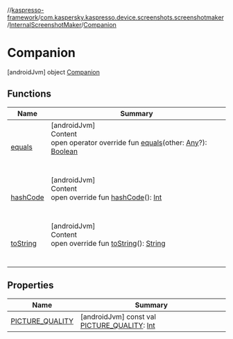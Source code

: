 //[kaspresso-framework](../../../index.md)/[com.kaspersky.kaspresso.device.screenshots.screenshotmaker](../../index.md)/[InternalScreenshotMaker](../index.md)/[Companion](index.md)



# Companion  
 [androidJvm] object [Companion](index.md)   


## Functions  
  
|  Name|  Summary| 
|---|---|
| [equals](https://kotlinlang.org/api/latest/jvm/stdlib/kotlin/-any/equals.html)| [androidJvm]  <br>Content  <br>open operator override fun [equals](https://kotlinlang.org/api/latest/jvm/stdlib/kotlin/-any/equals.html)(other: [Any](https://kotlinlang.org/api/latest/jvm/stdlib/kotlin/-any/index.html)?): [Boolean](https://kotlinlang.org/api/latest/jvm/stdlib/kotlin/-boolean/index.html)  <br><br><br>
| [hashCode](https://kotlinlang.org/api/latest/jvm/stdlib/kotlin/-any/hash-code.html)| [androidJvm]  <br>Content  <br>open override fun [hashCode](https://kotlinlang.org/api/latest/jvm/stdlib/kotlin/-any/hash-code.html)(): [Int](https://kotlinlang.org/api/latest/jvm/stdlib/kotlin/-int/index.html)  <br><br><br>
| [toString](https://kotlinlang.org/api/latest/jvm/stdlib/kotlin/-any/to-string.html)| [androidJvm]  <br>Content  <br>open override fun [toString](https://kotlinlang.org/api/latest/jvm/stdlib/kotlin/-any/to-string.html)(): [String](https://kotlinlang.org/api/latest/jvm/stdlib/kotlin/-string/index.html)  <br><br><br>


## Properties  
  
|  Name|  Summary| 
|---|---|
| [PICTURE_QUALITY](index.md#com.kaspersky.kaspresso.device.screenshots.screenshotmaker/InternalScreenshotMaker.Companion/PICTURE_QUALITY/#/PointingToDeclaration/)|  [androidJvm] const val [PICTURE_QUALITY](index.md#com.kaspersky.kaspresso.device.screenshots.screenshotmaker/InternalScreenshotMaker.Companion/PICTURE_QUALITY/#/PointingToDeclaration/): [Int](https://kotlinlang.org/api/latest/jvm/stdlib/kotlin/-int/index.html)   <br>

